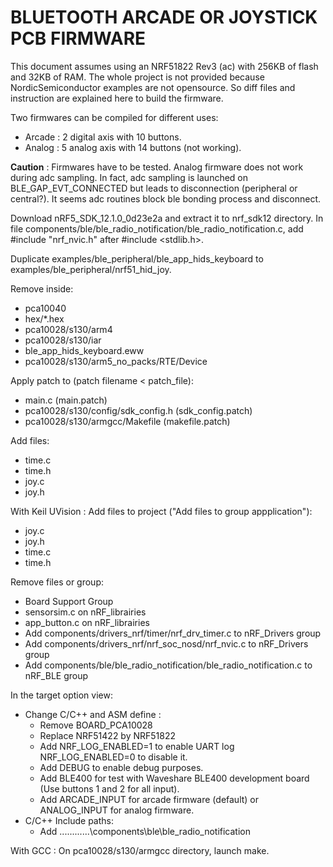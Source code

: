 BLUETOOTH ARCADE OR JOYSTICK PCB FIRMWARE
==========

This document assumes using an NRF51822 Rev3 (ac) with 256KB of flash and 32KB of RAM. The whole project is
not provided because NordicSemiconductor examples are not opensource. So diff files and instruction are
explained here to build the firmware.


Two firmwares can be compiled for different uses:
 * Arcade : 2 digital axis with 10 buttons.
 * Analog : 5 analog axis with 14 buttons (not working).



**Caution** : Firmwares have to be tested. Analog firmware does not work during adc sampling. In fact, adc sampling is launched on
BLE_GAP_EVT_CONNECTED but leads to disconnection (peripheral or central?). It seems adc routines block ble bonding process and disconnect.




Download nRF5_SDK_12.1.0_0d23e2a and extract it to nrf_sdk12 directory.
In file components/ble/ble_radio_notification/ble_radio_notification.c, add #include "nrf_nvic.h" after #include <stdlib.h>.

Duplicate examples/ble_peripheral/ble_app_hids_keyboard to examples/ble_peripheral/nrf51_hid_joy.

Remove inside:
 * pca10040 
 * hex/*.hex
 * pca10028/s130/arm4
 * pca10028/s130/iar
 * ble_app_hids_keyboard.eww
 * pca10028/s130/arm5_no_packs/RTE/Device


Apply patch to (patch filename < patch_file):
 * main.c (main.patch)
 * pca10028/s130/config/sdk_config.h (sdk_config.patch)
 * pca10028/s130/armgcc/Makefile (makefile.patch)


Add files:
 * time.c
 * time.h
 * joy.c
 * joy.h


With Keil UVision :
Add files to project ("Add files to group appplication"):
 * joy.c
 * joy.h
 * time.c
 * time.h


Remove files or group:
 * Board Support Group
 * sensorsim.c on nRF_librairies
 * app_button.c on nRF_librairies
 * Add components/drivers_nrf/timer/nrf_drv_timer.c to nRF_Drivers group
 * Add components/drivers_nrf/nrf_soc_nosd/nrf_nvic.c to nRF_Drivers group
 * Add components/ble/ble_radio_notification/ble_radio_notification.c to nRF_BLE group


In the target option view: 
 * Change C/C++ and ASM define :
	* Remove BOARD_PCA10028
	* Replace NRF51422 by NRF51822
	* Add NRF_LOG_ENABLED=1 to enable UART log NRF_LOG_ENABLED=0 to disable it.
	* Add DEBUG to enable debug purposes.
	* Add BLE400 for test with Waveshare BLE400 development board (Use buttons 1 and 2 for all input).
	* Add ARCADE_INPUT for arcade firmware (default) or ANALOG_INPUT for analog firmware.
 * C/C++ Include paths:
    * Add ..\..\..\..\..\..\components\ble\ble_radio_notification
	



With GCC :
On pca10028/s130/armgcc directory, launch make.

